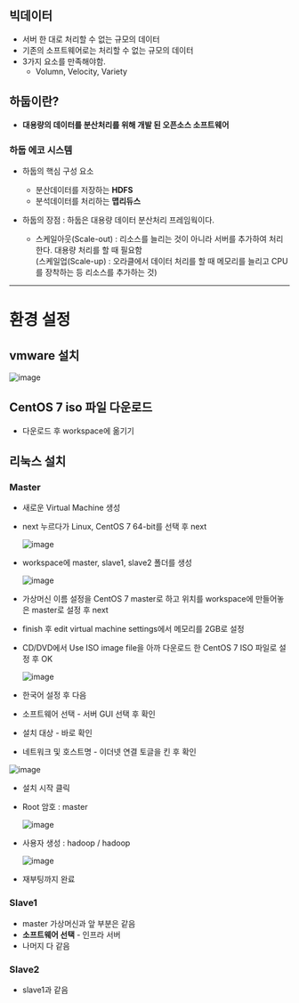 ## 빅데이터
- 서버 한 대로 처리할 수 없는 규모의 데이터
- 기존의 소프트웨어로는 처리할 수 없는 규모의 데이터
- 3가지 요소를 만족해야함.
  - Volumn, Velocity, Variety
## 하둡이란?
- **대용량의 데이터를 분산처리를 위해 개발 된 오픈소스 소프트웨어**
### 하둡 에코 시스템
- 하둡의 핵심 구성 요소
  - 분산데이터를 저장하는 **HDFS**
  - 분석데이터를 처리하는 **맵리듀스**

- 하둡의 장점 : 하둡은 대용량 데이터 분산처리 프레임웍이다.
  - 스케일아웃(Scale-out) : 리소스를 늘리는 것이 아니라 서버를 추가하여 처리한다. 대용량 처리를 할 때 필요함  
(스케일업(Scale-up) : 오라클에서 데이터 처리를 할 때 메모리를 늘리고 CPU를 장착하는 등 리소스를 추가하는 것)

<hr>

# 환경 설정
## vmware 설치
![image](https://user-images.githubusercontent.com/79209568/125154370-aaaff600-e194-11eb-8958-d84700cfa0a1.png)

## CentOS 7 iso 파일 다운로드
- 다운로드 후 workspace에 옮기기

## 리눅스 설치
### Master
- 새로운 Virtual Machine 생성
- next 누르다가 Linux, CentOS 7 64-bit를 선택 후 next
  
  ![image](https://user-images.githubusercontent.com/79209568/125154704-45f59b00-e196-11eb-9951-3178e01003fa.png)
- workspace에 master, slave1, slave2 폴더를 생성
  
  ![image](https://user-images.githubusercontent.com/79209568/125154729-6de4fe80-e196-11eb-9f40-c270aac77dda.png)
- 가상머신 이름 설정을 CentOS 7 master로 하고 위치를 workspace에 만들어놓은 master로 설정 후 next
- finish 후 edit virtual machine settings에서 메모리를 2GB로 설정
- CD/DVD에서 Use ISO image file을 아까 다운로드 한 CentOS 7 ISO 파일로 설정 후 OK
  
  ![image](https://user-images.githubusercontent.com/79209568/125154786-d338ef80-e196-11eb-8be6-79c83be7d28a.png)

- 한국어 설정 후 다음
- 소프트웨어 선택 - 서버 GUI 선택 후 확인
- 설치 대상 - 바로 확인
- 네트워크 및 호스트명 - 이더넷 연결 토글을 킨 후 확인  
  
![image](https://user-images.githubusercontent.com/79209568/125154986-edbf9880-e197-11eb-87c3-1a74cb0a5fbf.png)

- 설치 시작 클릭
- Root 암호 : master 
  
  ![image](https://user-images.githubusercontent.com/79209568/125155254-77239a80-e199-11eb-9030-cab370f52bdf.png)
- 사용자 생성 : hadoop / hadoop
  
  ![image](https://user-images.githubusercontent.com/79209568/125155262-8571b680-e199-11eb-8101-da3298c5e5d8.png)
- 재부팅까지 완료

### Slave1
- master 가상머신과 앞 부분은 같음
- **소프트웨어 선택** - 인프라 서버
- 나머지 다 같음

### Slave2
- slave1과 같음
